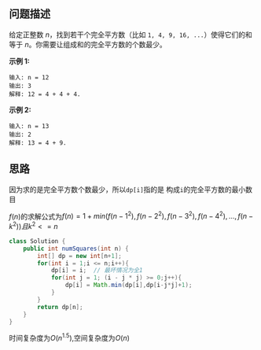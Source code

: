 ## 问题描述

给定正整数 *n*，找到若干个完全平方数（比如 `1, 4, 9, 16, ...`）使得它们的和等于 *n*。你需要让组成和的完全平方数的个数最少。

**示例 1:**

```
输入: n = 12
输出: 3 
解释: 12 = 4 + 4 + 4.
```

**示例 2:**

```
输入: n = 13
输出: 2
解释: 13 = 4 + 9.
```

## 思路

因为求的是完全平方数个数最少，所以`dp[i]`指的是 构成`i`的完全平方数的最小数目

$f(n)$的求解公式为$f(n) = 1 + min(f(n-1^2),f(n-2^2),f(n-3^2),f(n-4^2),...,f(n-k^2)) 且k^2<=n$

```java
class Solution {
    public int numSquares(int n) {
        int[] dp = new int[n+1];
        for(int i = 1;i <= n;i++){
            dp[i] = i;	// 最坏情况为全1
            for(int j = 1; (i - j * j) >= 0;j++){
                dp[i] = Math.min(dp[i],dp[i-j*j]+1);
            }
        }
        return dp[n];
    }
}
```

时间复杂度为$O(n^{1.5})$,空间复杂度为$O(n)$